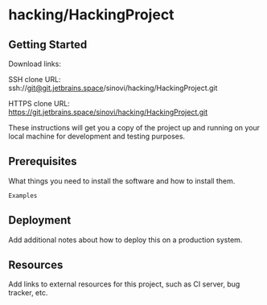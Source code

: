 # hacking/HackingProject



## Getting Started

Download links:

SSH clone URL: ssh://git@git.jetbrains.space/sinovi/hacking/HackingProject.git

HTTPS clone URL: https://git.jetbrains.space/sinovi/hacking/HackingProject.git



These instructions will get you a copy of the project up and running on your local machine for development and testing purposes.

## Prerequisites

What things you need to install the software and how to install them.

```
Examples
```

## Deployment

Add additional notes about how to deploy this on a production system.

## Resources

Add links to external resources for this project, such as CI server, bug tracker, etc.

